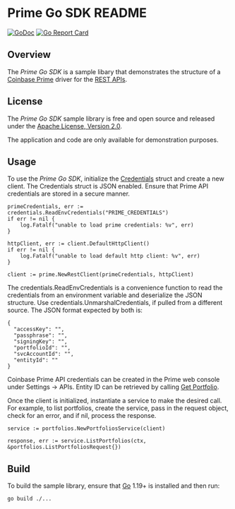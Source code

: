 # Prime Go SDK README

[![GoDoc](https://godoc.org/github.com/coinbase-samples/prime-sdk-go?status.svg)](https://godoc.org/github.com/coinbase-samples/prime-sdk-go)
[![Go Report Card](https://goreportcard.com/badge/coinbase-samples/prime-sdk-go)](https://goreportcard.com/report/coinbase-samples/prime-sdk-go)

## Overview

The *Prime Go SDK* is a sample libary that demonstrates the structure of a [Coinbase Prime](https://prime.coinbase.com/) driver for
the [REST APIs](https://docs.cloud.coinbase.com/prime/reference).

## License

The *Prime Go SDK* sample library is free and open source and released under the [Apache License, Version 2.0](LICENSE).

The application and code are only available for demonstration purposes.

## Usage

To use the *Prime Go SDK*, initialize the [Credentials](credentials.go) struct and create a new client. The Credentials struct is JSON
enabled. Ensure that Prime API credentials are stored in a secure manner.

```
primeCredentials, err := credentials.ReadEnvCredentials("PRIME_CREDENTIALS")
if err != nil {
    log.Fatalf("unable to load prime credentials: %v", err)
}

httpClient, err := client.DefaultHttpClient()
if err != nil {
    log.Fatalf("unable to load default http client: %v", err)
}

client := prime.NewRestClient(primeCredentials, httpClient)
```

The credentials.ReadEnvCredentials is a convenience function to read the credentials from an environment variable and deserialize the JSON structure. Use credentials.UnmarshalCredentials,
if pulled from a different source. The JSON format expected by both is:

```
{
  "accessKey": "",
  "passphrase": "",
  "signingKey": "",
  "portfolioId": "",
  "svcAccountId": "",
  "entityId": ""
}
```

Coinbase Prime API credentials can be created in the Prime web console under Settings -> APIs. Entity ID can be retrieved by calling [Get Portfolio](https://docs.cdp.coinbase.com/prime/reference/primerestapi_getportfolio).

Once the client is initialized, instantiate a service to make the desired call. For example, to list portfolios, create the service, pass in the request object, check for an error, and if nil, process the response.

```
service := portfolios.NewPortfoliosService(client)

response, err := service.ListPortfolios(ctx, &portfolios.ListPortfoliosRequest{})
```

## Build

To build the sample library, ensure that [Go](https://go.dev/) 1.19+ is installed and then run:

```bash
go build ./...
```
